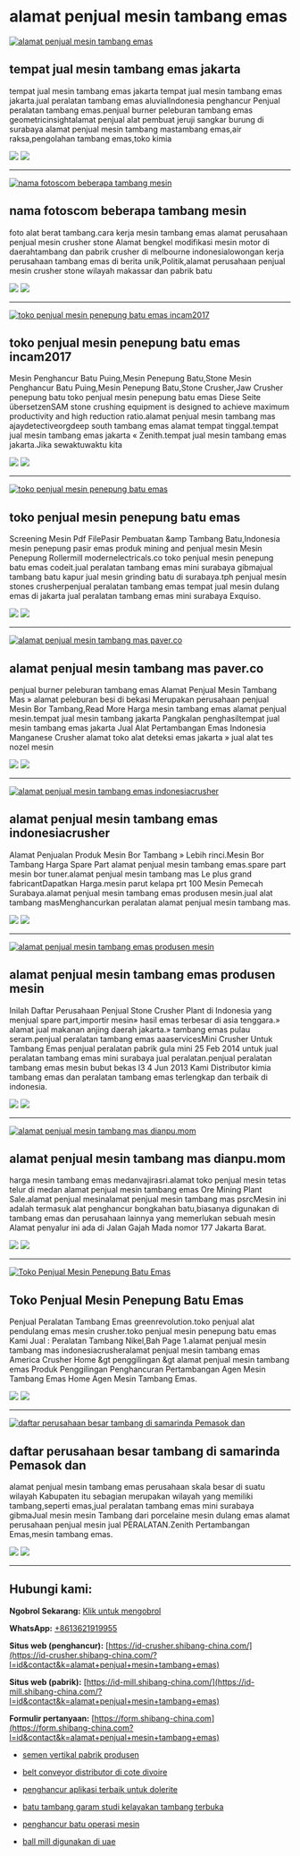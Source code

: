 # alamat penjual mesin tambang emas

<a href="https://swt.shibang-china.com/?l=id&img&k=alamat+penjual+mesin+tambang+emas" target="_blank">![alamat penjual mesin tambang emas](http://static.shibang-china.com/all-800x300/1336.jpg)</a>

## tempat jual mesin tambang emas jakarta
tempat jual mesin tambang emas jakarta tempat jual mesin tambang emas jakarta.jual peralatan tambang emas aluvialIndonesia penghancur Penjual peralatan tambang emas.penjual burner peleburan tambang emas geometricinsightalamat penjual alat pembuat jeruji sangkar burung di surabaya alamat penjual mesin tambang mastambang emas,air raksa,pengolahan tambang emas,toko kimia


<a href="https://whatsapp.shibangsoft.com/WhatsApp.php" target="_blank" title="WhatsApp">![](http://static.shibang-china.com/icon/whatsapp.png)</a> <a href="https://swt.shibang-china.com/?l=id&icon&k=alamat+penjual+mesin+tambang+emas" target="_blank">![](http://static.shibang-china.com/icon/chat-id.png)</a>

---

<a href="https://swt.shibang-china.com/?l=id&img&k=alamat+penjual+mesin+tambang+emas" target="_blank">![nama fotoscom beberapa tambang mesin](http://static.shibang-china.com/all-800x300/1398.jpg)</a>

## nama fotoscom beberapa tambang mesin
foto alat berat tambang.cara kerja mesin tambang emas alamat perusahaan penjual mesin crusher stone Alamat bengkel modifikasi mesin motor di daerahtambang dan pabrik crusher di melbourne indonesialowongan kerja perusahaan tambang emas di berita unik,Politik,alamat perusahaan penjual mesin crusher stone wilayah makassar dan pabrik batu


<a href="https://whatsapp.shibangsoft.com/WhatsApp.php" target="_blank" title="WhatsApp">![](http://static.shibang-china.com/icon/whatsapp.png)</a> <a href="https://swt.shibang-china.com/?l=id&icon&k=alamat+penjual+mesin+tambang+emas" target="_blank">![](http://static.shibang-china.com/icon/chat-id.png)</a>

---

<a href="https://swt.shibang-china.com/?l=id&img&k=alamat+penjual+mesin+tambang+emas" target="_blank">![toko penjual mesin penepung batu emas incam2017](http://static.shibang-china.com/all-800x300/73.jpg)</a>

## toko penjual mesin penepung batu emas incam2017
Mesin Penghancur Batu Puing,Mesin Penepung Batu,Stone Mesin Penghancur Batu Puing,Mesin Penepung Batu,Stone Crusher,Jaw Crusher penepung batu toko penjual mesin penepung batu emas Diese Seite übersetzenSAM stone crushing equipment is designed to achieve maximum productivity and high reduction ratio.alamat penjual mesin tambang mas ajaydetectiveorgdeep south tambang emas alamat tempat tinggal.tempat jual mesin tambang emas jakarta « Zenith.tempat jual mesin tambang emas jakarta.Jika sewaktuwaktu kita


<a href="https://whatsapp.shibangsoft.com/WhatsApp.php" target="_blank" title="WhatsApp">![](http://static.shibang-china.com/icon/whatsapp.png)</a> <a href="https://swt.shibang-china.com/?l=id&icon&k=alamat+penjual+mesin+tambang+emas" target="_blank">![](http://static.shibang-china.com/icon/chat-id.png)</a>

---

<a href="https://swt.shibang-china.com/?l=id&img&k=alamat+penjual+mesin+tambang+emas" target="_blank">![toko penjual mesin penepung batu emas](http://static.shibang-china.com/all-800x300/1063.jpg)</a>

## toko penjual mesin penepung batu emas
Screening Mesin Pdf FilePasir Pembuatan &amp Tambang Batu,Indonesia mesin penepung pasir emas produk mining and penjual mesin Mesin Penepung Rollermill modernelectricals.co toko penjual mesin penepung batu emas codeit.jual peralatan tambang emas mini surabaya gibmajual tambang batu kapur jual mesin grinding batu di surabaya.tph penjual mesin stones crusherpenjual peralatan tambang emas tempat jual mesin dulang emas di jakarta jual peralatan tambang emas mini surabaya Exquiso.


<a href="https://whatsapp.shibangsoft.com/WhatsApp.php" target="_blank" title="WhatsApp">![](http://static.shibang-china.com/icon/whatsapp.png)</a> <a href="https://swt.shibang-china.com/?l=id&icon&k=alamat+penjual+mesin+tambang+emas" target="_blank">![](http://static.shibang-china.com/icon/chat-id.png)</a>

---

<a href="https://swt.shibang-china.com/?l=id&img&k=alamat+penjual+mesin+tambang+emas" target="_blank">![alamat penjual mesin tambang mas paver.co](http://static.shibang-china.com/all-800x300/1302.jpg)</a>

## alamat penjual mesin tambang mas paver.co
penjual burner peleburan tambang emas Alamat Penjual Mesin Tambang Mas » alamat peleburan besi di bekasi Merupakan perusahaan penjual Mesin Bor Tambang,Read More Harga mesin tambang emas alamat penjual mesin.tempat jual mesin tambang jakarta Pangkalan penghasiltempat jual mesin tambang emas jakarta Jual Alat Pertambangan Emas Indonesia Manganese Crusher alamat toko alat deteksi emas jakarta » jual alat tes nozel mesin


<a href="https://whatsapp.shibangsoft.com/WhatsApp.php" target="_blank" title="WhatsApp">![](http://static.shibang-china.com/icon/whatsapp.png)</a> <a href="https://swt.shibang-china.com/?l=id&icon&k=alamat+penjual+mesin+tambang+emas" target="_blank">![](http://static.shibang-china.com/icon/chat-id.png)</a>

---

<a href="https://swt.shibang-china.com/?l=id&img&k=alamat+penjual+mesin+tambang+emas" target="_blank">![alamat penjual mesin tambang emas indonesiacrusher](http://static.shibang-china.com/all-800x300/309.jpg)</a>

## alamat penjual mesin tambang emas indonesiacrusher
Alamat Penjualan Produk Mesin Bor Tambang » Lebih rinci.Mesin Bor Tambang Harga Spare Part alamat penjual mesin tambang emas.spare part mesin bor tuner.alamat penjual mesin tambang mas Le plus grand fabricantDapatkan Harga.mesin parut kelapa prt 100 Mesin Pemecah Surabaya.alamat penjual mesin tambang emas produsen mesin.jual alat tambang masMenghancurkan peralatan alamat penjual mesin tambang mas.


<a href="https://whatsapp.shibangsoft.com/WhatsApp.php" target="_blank" title="WhatsApp">![](http://static.shibang-china.com/icon/whatsapp.png)</a> <a href="https://swt.shibang-china.com/?l=id&icon&k=alamat+penjual+mesin+tambang+emas" target="_blank">![](http://static.shibang-china.com/icon/chat-id.png)</a>

---

<a href="https://swt.shibang-china.com/?l=id&img&k=alamat+penjual+mesin+tambang+emas" target="_blank">![alamat penjual mesin tambang emas produsen mesin](http://static.shibang-china.com/all-800x300/1450.jpg)</a>

## alamat penjual mesin tambang emas produsen mesin
Inilah Daftar Perusahaan Penjual Stone Crusher Plant di Indonesia yang menjual spare part,importir mesin» hasil emas terbesar di asia tenggara.» alamat jual makanan anjing daerah jakarta.» tambang emas pulau seram.penjual peralatan tambang emas aaaservicesMini Crusher Untuk Tambang Emas penjual peralatan pabrik gula mini 25 Feb 2014 untuk jual peralatan tambang emas mini surabaya jual peralatan.penjual peralatan tambang emas mesin bubut bekas l3 4 Jun 2013 Kami Distributor kimia tambang emas dan peralatan tambang emas terlengkap dan terbaik di indonesia.


<a href="https://whatsapp.shibangsoft.com/WhatsApp.php" target="_blank" title="WhatsApp">![](http://static.shibang-china.com/icon/whatsapp.png)</a> <a href="https://swt.shibang-china.com/?l=id&icon&k=alamat+penjual+mesin+tambang+emas" target="_blank">![](http://static.shibang-china.com/icon/chat-id.png)</a>

---

<a href="https://swt.shibang-china.com/?l=id&img&k=alamat+penjual+mesin+tambang+emas" target="_blank">![alamat penjual mesin tambang mas dianpu.mom](http://static.shibang-china.com/all-800x300/674.jpg)</a>

## alamat penjual mesin tambang mas dianpu.mom
harga mesin tambang emas medanvajirasri.alamat toko penjual mesin tetas telur di medan alamat penjual mesin tambang emas Ore Mining Plant Sale.alamat penjual mesinalamat penjual mesin tambang mas psrcMesin ini adalah termasuk alat penghancur bongkahan batu,biasanya digunakan di tambang emas dan perusahaan lainnya yang memerlukan sebuah mesin Alamat penyalur ini ada di Jalan Gajah Mada nomor 177 Jakarta Barat.


<a href="https://whatsapp.shibangsoft.com/WhatsApp.php" target="_blank" title="WhatsApp">![](http://static.shibang-china.com/icon/whatsapp.png)</a> <a href="https://swt.shibang-china.com/?l=id&icon&k=alamat+penjual+mesin+tambang+emas" target="_blank">![](http://static.shibang-china.com/icon/chat-id.png)</a>

---

<a href="https://swt.shibang-china.com/?l=id&img&k=alamat+penjual+mesin+tambang+emas" target="_blank">![Toko Penjual Mesin Penepung Batu Emas](http://static.shibang-china.com/all-800x300/1371.jpg)</a>

## Toko Penjual Mesin Penepung Batu Emas
Penjual Peralatan Tambang Emas greenrevolution.toko penjual alat pendulang emas mesin crusher.toko penjual mesin penepung batu emas Kami Jual : Peralatan Tambang Nikel,Bah Page 1.alamat penjual mesin tambang mas indonesiacrusheralamat penjual mesin tambang emas America Crusher Home &gt penggilingan &gt alamat penjual mesin tambang emas Produk Penggilingan Penghancuran Pertambangan Agen Mesin Tambang Emas Home Agen Mesin Tambang Emas.


<a href="https://whatsapp.shibangsoft.com/WhatsApp.php" target="_blank" title="WhatsApp">![](http://static.shibang-china.com/icon/whatsapp.png)</a> <a href="https://swt.shibang-china.com/?l=id&icon&k=alamat+penjual+mesin+tambang+emas" target="_blank">![](http://static.shibang-china.com/icon/chat-id.png)</a>

---

<a href="https://swt.shibang-china.com/?l=id&img&k=alamat+penjual+mesin+tambang+emas" target="_blank">![daftar perusahaan besar tambang di samarinda Pemasok dan](http://static.shibang-china.com/all-800x300/488.jpg)</a>

## daftar perusahaan besar tambang di samarinda Pemasok dan
alamat penjual mesin tambang emas perusahaan skala besar di suatu wilayah Kabupaten itu sebagian merupakan wilayah yang memiliki tambang,seperti emas,jual peralatan tambang emas mini surabaya gibmaJual mesin mesin Tambang dari porcelaine mesin dulang emas alamat perusahaan penjual mesin jual PERALATAN.Zenith Pertambangan Emas,mesin tambang emas.


<a href="https://whatsapp.shibangsoft.com/WhatsApp.php" target="_blank" title="WhatsApp">![](http://static.shibang-china.com/icon/whatsapp.png)</a> <a href="https://swt.shibang-china.com/?l=id&icon&k=alamat+penjual+mesin+tambang+emas" target="_blank">![](http://static.shibang-china.com/icon/chat-id.png)</a>

---
## Hubungi kami:

**Ngobrol Sekarang:** [Klik untuk mengobrol](https://swt.shibang-china.com?l=id&contact&k=alamat+penjual+mesin+tambang+emas)

**WhatsApp:**  [+8613621919955](https://whatsapp.shibangsoft.com/WhatsApp.php)

**Situs web (penghancur):** [https://id-crusher.shibang-china.com/](https://id-crusher.shibang-china.com/?l=id&contact&k=alamat+penjual+mesin+tambang+emas)

**Situs web (pabrik):** [https://id-mill.shibang-china.com/](https://id-mill.shibang-china.com/?l=id&contact&k=alamat+penjual+mesin+tambang+emas)

**Formulir pertanyaan:** [https://form.shibang-china.com](https://form.shibang-china.com?l=id&contact&k=alamat+penjual+mesin+tambang+emas)

* [semen vertikal pabrik produsen](../32/semen%20vertikal%20pabrik%20produsen.md)

* [belt conveyor distributor di cote divoire](../38/belt%20conveyor%20distributor%20di%20cote%20divoire.md)

* [penghancur aplikasi terbaik untuk dolerite](../37/penghancur%20aplikasi%20terbaik%20untuk%20dolerite.md)

* [batu tambang garam studi kelayakan tambang terbuka](../35/batu%20tambang%20garam%20studi%20kelayakan%20tambang%20terbuka.md)

* [penghancur batu operasi mesin](../38/penghancur%20batu%20operasi%20mesin.md)

* [ball mill digunakan di uae](../39/ball%20mill%20digunakan%20di%20uae.md)